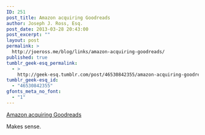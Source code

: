 ```yaml
---
ID: 251
post_title: Amazon acquiring Goodreads
author: Joseph J. Ross, Esq.
post_date: 2013-03-28 20:43:00
post_excerpt: ""
layout: post
permalink: >
  http://joeross.me/blog/links/amazon-acquiring-goodreads/
published: true
tumblr_geek-esq_permalink:
  - >
    http://geek-esq.tumblr.com/post/46530842355/amazon-acquiring-goodreads
tumblr_geek-esq_id:
  - "46530842355"
gfonts_meta_no_font:
  - "1"
---
```

<a href='http://finance.yahoo.com/news/amazon-com-acquire-goodreads-200100743.html'>Amazon acquiring Goodreads</a><div class="link_description"><p>Makes sense.</p></div>